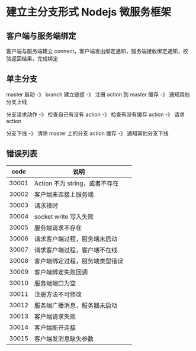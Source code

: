 # 建立主分支形式 Nodejs 微服务框架

## 客户端与服务端绑定

客户端与服务端建立 connect，客户端发出绑定通知，服务端接收绑定通知，校验返回结果，完成绑定

## 单主分支

master 启动 -》 branch 建立链接 -》 注册 action 到 master 缓存 -》 通知其他分支上线

分支请求动作 -》 检查自己有没有 action -》 检查有没有缓存 action -》 请求 action

分支下线 -》 清除 master 上的分支 action 缓存 -》 通知其他分支下线

## 错误列表

| code  | 说明                           |     |
| ----- | ------------------------------ | --- |
| 30001 | Action 不为 string，或者不存在 |     |
| 30002 | 客户端未连接上服务端           |     |
| 30003 | 请求操时                       |     |
| 30004 | socket write 写入失败          |     |
| 30005 | 服务端请求不存在               |     |
| 30006 | 请求客户端过程，服务端未启动   |     |
| 30007 | 请求客户端过程，客户端不在线   |     |
| 30008 | 客户端绑定过程，服务端类型错误 |     |
| 30009 | 客户端绑定失败回调             |     |
| 30010 | 服务端端口为空                 |     |
| 30011 | 注册方法不可修改               |     |
| 30012 | 服务端广播消息，服务器未启动   |     |
| 30013 | 客户端请求失败                 |     |
| 30014 | 客户端断开连接                 |     |
| 30015 | 客户端发消息缺失参数           |     |
